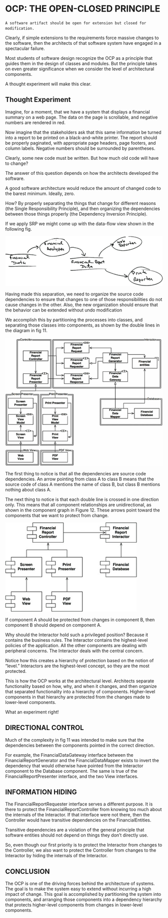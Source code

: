 # OCP: THE OPEN-CLOSED PRINCIPLE

`A software artifact should be open for extension but closed for modification.`

Clearly, if simple
extensions to the requirements force massive changes to the software, then the architects of that
software system have engaged in a spectacular failure.

Most students of software design recognize the OCP as a principle that guides them in the design of
classes and modules. But the principle takes on even greater significance when we consider the level
of architectural components.

A thought experiment will make this clear.

## Thought Experiment

Imagine, for a moment, that we have a system that displays a financial summary on a web page. The
data on the page is scrollable, and negative numbers are rendered in red.

Now imagine that the stakeholders ask that this same information be turned into a report to be printed
on a black-and-white printer. The report should be properly paginated, with appropriate page
headers, page footers, and column labels. Negative numbers should be surrounded by parentheses.

Clearly, some new code must be written. But how much old code will have to change?

The answer of this question depends on how the architects developed the software.

A good software architecture would reduce the amount of changed code to the barest minimum.
Ideally, zero.

How? By properly separating the things that change for different reasons (the Single Responsibility
Principle), and then organizing the dependencies between those things properly (the Dependency
Inversion Principle).


If we apply SRP we might come up with the data-flow view shown in the following fig.

![Applying SRP](../res/fig10.png)

Having made this separation, we need to organize the source code dependencies to ensure that
changes to one of those responsibilities do not cause changes in the other. Also, the new organization
should ensure that the behavior can be extended without undo modification

We accomplish this by partitioning the processes into classes, and separating those classes into
components, as shown by the double lines in the diagram in fig 11.

![Partitioning the processes into classes and separating the classes into components](../res/fig11.png)

The first thing to notice is that all the dependencies are source code dependencies. An arrow pointing
from class A to class B means that the source code of class A mentions the name of class B, but class
B mentions nothing about class A.

The next thing to notice is that each double line is crossed in one direction only. This means that all
component relationships are unidirectional, as shown in the component graph in Figure 12. These
arrows point toward the components that we want to protect from change.

![The component relationships are unidirectional](../res/fig12.png)

If component A should be protected from changes in component B, then
component B should depend on component A.

Why should the Interactor hold such a privileged position? Because it contains the business rules.
The Interactor contains the highest-level policies of the application. All the other components are
dealing with peripheral concerns. The Interactor deals with the central concern.

Notice how this creates a hierarchy of protection based on the notion of “level.” Interactors are the
highest-level concept, so they are the most protected.

This is how the OCP works at the architectural level. Architects separate functionality based on how,
why, and when it changes, and then organize that separated functionality into a hierarchy of
components. Higher-level components in that hierarchy are protected from the changes made to
lower-level components.

What an experiment right!

## DIRECTIONAL CONTROL

Much of the complexity in fig 11 was intended to make sure that the dependencies between the components pointed in the
correct direction.

For example, the FinancialDataGateway interface between the FinancialReportGenerator and
the FinancialDataMapper exists to invert the dependency that would otherwise have pointed from
the Interactor component to the Database component. The same is true of the
FinancialReportPresenter interface, and the two View interfaces.

## INFORMATION HIDING

The FinancialReportRequester interface serves a different purpose. It is there to protect the
FinancialReportController from knowing too much about the internals of the Interactor. If that
interface were not there, then the Controller would have transitive dependencies on the
FinancialEntities.

Transitive dependencies are a violation of the general principle that software entities should not
depend on things they don’t directly use.

So, even though our first priority is to protect the Interactor from changes to the Controller, we also
want to protect the Controller from changes to the Interactor by hiding the internals of the Interactor.

## CONCLUSION

The OCP is one of the driving forces behind the architecture of systems. The goal is to make the
system easy to extend without incurring a high impact of change. This goal is accomplished by
partitioning the system into components, and arranging those components into a dependency hierarchy
that protects higher-level components from changes in lower-level components.